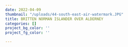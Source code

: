 ```yaml
---
date: 2022-04-09
thumbnail: "/uploads/44-south-east-air-watermark.JPG"
title: BRITTEN NORMAN ISLANDER OVER ALDERNEY
categories: []
project_bg_color: ''
project_fg_color: ''

---
```


